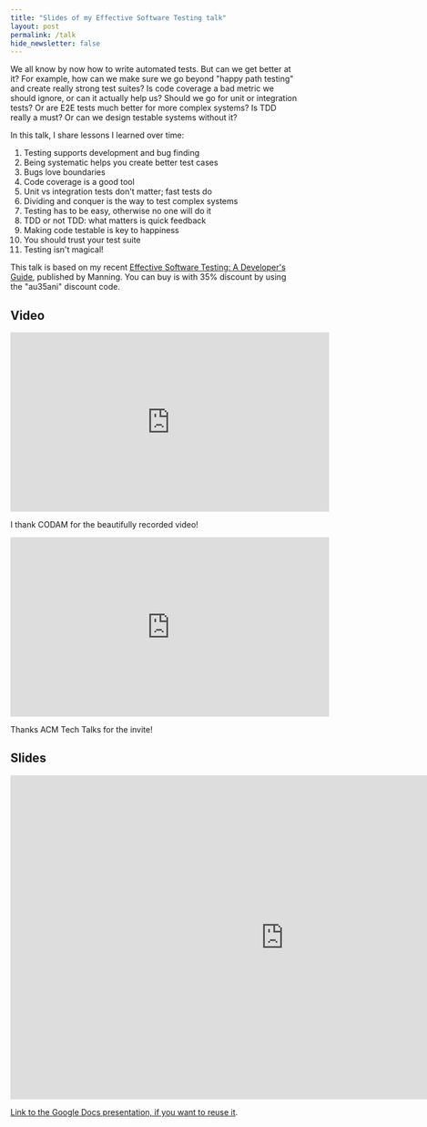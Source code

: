 ```yaml
---
title: "Slides of my Effective Software Testing talk"
layout: post
permalink: /talk
hide_newsletter: false
---
```


We all know by now how to write automated tests. But can we get better at it? For example, how can we make sure we go beyond "happy path testing" and create really strong test suites? Is code coverage a bad metric we should ignore, or can it actually help us? Should we go for unit or integration tests? Or are E2E tests much better for more complex systems? Is TDD really a must? Or can we design testable systems without it?

In this talk, I share lessons I learned over time:

1. Testing supports development and bug finding
1. Being systematic helps you create better test cases
1. Bugs love boundaries
1. Code coverage is a good tool
1. Unit vs integration tests don't matter; fast tests do
1. Dividing and conquer is the way to test complex systems
1. Testing has to be easy, otherwise no one will do it
1. TDD or not TDD: what matters is quick feedback
1. Making code testable is key to happiness
1. You should trust your test suite
1. Testing isn't magical!

This talk is based on my recent [Effective Software Testing: A Developer's Guide](https://www.effective-software-testing.com/), published by Manning. You can buy is with 35% discount by using the "au35ani" discount code.

## Video

<iframe width="560" height="315" src="https://www.youtube.com/embed/RYnLwYoLz3w" title="YouTube video player" frameborder="0" allow="accelerometer; autoplay; clipboard-write; encrypted-media; gyroscope; picture-in-picture; web-share" allowfullscreen></iframe>

I thank CODAM for the beautifully recorded video!

<iframe width="560" height="315" src="https://www.youtube.com/embed/Jh1CiWZDAQk" title="YouTube video player" frameborder="0" allow="accelerometer; autoplay; clipboard-write; encrypted-media; gyroscope; picture-in-picture; web-share" allowfullscreen></iframe>

Thanks ACM Tech Talks for the invite!

## Slides

<iframe src="https://docs.google.com/presentation/d/e/2PACX-1vQ1fChtGlm1MYaXkIzPGMU5nPbJrgk_iZ0Lu6C7lTFGQ_KrM407V8vWzb_9zQBeIYR97FMV0--orR3l/embed?start=false&loop=false&delayms=3000" frameborder="0" width="960" height="569" allowfullscreen="true" mozallowfullscreen="true" webkitallowfullscreen="true"></iframe>

[Link to the Google Docs presentation, if you want to reuse it](https://docs.google.com/presentation/d/1MVmcp-I8FtVyN0cZ-qzWaKPt6iXtXykRemrFvBvyDPs/edit?usp=sharing).
